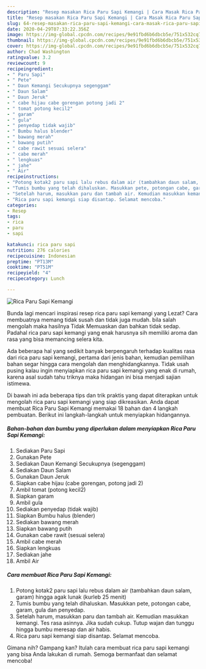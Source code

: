 ```yaml
---
description: "Resep masakan Rica Paru Sapi Kemangi | Cara Masak Rica Paru Sapi Kemangi Yang Enak Banget"
title: "Resep masakan Rica Paru Sapi Kemangi | Cara Masak Rica Paru Sapi Kemangi Yang Enak Banget"
slug: 64-resep-masakan-rica-paru-sapi-kemangi-cara-masak-rica-paru-sapi-kemangi-yang-enak-banget
date: 2020-04-29T07:33:22.356Z
image: https://img-global.cpcdn.com/recipes/9e91fbd6b6dbcb5e/751x532cq70/rica-paru-sapi-kemangi-foto-resep-utama.jpg
thumbnail: https://img-global.cpcdn.com/recipes/9e91fbd6b6dbcb5e/751x532cq70/rica-paru-sapi-kemangi-foto-resep-utama.jpg
cover: https://img-global.cpcdn.com/recipes/9e91fbd6b6dbcb5e/751x532cq70/rica-paru-sapi-kemangi-foto-resep-utama.jpg
author: Chad Washington
ratingvalue: 3.2
reviewcount: 9
recipeingredient:
- " Paru Sapi"
- " Pete"
- " Daun Kemangi Secukupnya segenggam"
- " Daun Salam"
- " Daun Jeruk"
- " cabe hijau cabe gorengan potong jadi 2"
- " tomat potong kecil2"
- " garam"
- " gula"
- " penyedap tidak wajib"
- " Bumbu halus blender"
- " bawang merah"
- " bawang putih"
- " cabe rawit sesuai selera"
- " cabe merah"
- " lengkuas"
- " jahe"
- " Air"
recipeinstructions:
- "Potong kotak2 paru sapi lalu rebus dalam air (tambahkan daun salam, garam) hingga agak lunak (kurleb 25 menit)"
- "Tumis bumbu yang telah dihaluskan. Masukkan pete, potongan cabe, garam, gula dan penyedap."
- "Setelah harum, masukkan paru dan tambah air. Kemudian masukkan kemangi. Tes rasa asinnya. Jika sudah cukup. Tutup wajan dan tunggu hingga bumbu meresap dan air habis."
- "Rica paru sapi kemangi siap disantap. Selamat mencoba."
categories:
- Resep
tags:
- rica
- paru
- sapi

katakunci: rica paru sapi 
nutrition: 276 calories
recipecuisine: Indonesian
preptime: "PT13M"
cooktime: "PT51M"
recipeyield: "4"
recipecategory: Lunch

---
```



![Rica Paru Sapi Kemangi](https://img-global.cpcdn.com/recipes/9e91fbd6b6dbcb5e/751x532cq70/rica-paru-sapi-kemangi-foto-resep-utama.jpg)

Bunda lagi mencari inspirasi resep rica paru sapi kemangi yang Lezat? Cara membuatnya memang tidak susah dan tidak juga mudah. bila salah mengolah maka hasilnya Tidak Memuaskan dan bahkan tidak sedap. Padahal rica paru sapi kemangi yang enak harusnya sih memiliki aroma dan rasa yang bisa memancing selera kita.



Ada beberapa hal yang sedikit banyak berpengaruh terhadap kualitas rasa dari rica paru sapi kemangi, pertama dari jenis bahan, kemudian pemilihan bahan segar hingga cara mengolah dan menghidangkannya. Tidak usah pusing kalau ingin menyiapkan rica paru sapi kemangi yang enak di rumah, karena asal sudah tahu triknya maka hidangan ini bisa menjadi sajian istimewa.


Di bawah ini ada beberapa tips dan trik praktis yang dapat diterapkan untuk mengolah rica paru sapi kemangi yang siap dikreasikan. Anda dapat membuat Rica Paru Sapi Kemangi memakai 18 bahan dan 4 langkah pembuatan. Berikut ini langkah-langkah untuk menyiapkan hidangannya.

<!--inarticleads1-->

##### Bahan-bahan dan bumbu yang diperlukan dalam menyiapkan Rica Paru Sapi Kemangi:

1. Sediakan  Paru Sapi
1. Gunakan  Pete
1. Sediakan  Daun Kemangi Secukupnya (segenggam)
1. Sediakan  Daun Salam
1. Gunakan  Daun Jeruk
1. Siapkan  cabe hijau (cabe gorengan, potong jadi 2)
1. Ambil  tomat (potong kecil2)
1. Siapkan  garam
1. Ambil  gula
1. Sediakan  penyedap (tidak wajib)
1. Siapkan  Bumbu halus (blender)
1. Sediakan  bawang merah
1. Siapkan  bawang putih
1. Gunakan  cabe rawit (sesuai selera)
1. Ambil  cabe merah
1. Siapkan  lengkuas
1. Sediakan  jahe
1. Ambil  Air




<!--inarticleads2-->

##### Cara membuat Rica Paru Sapi Kemangi:

1. Potong kotak2 paru sapi lalu rebus dalam air (tambahkan daun salam, garam) hingga agak lunak (kurleb 25 menit)
1. Tumis bumbu yang telah dihaluskan. Masukkan pete, potongan cabe, garam, gula dan penyedap.
1. Setelah harum, masukkan paru dan tambah air. Kemudian masukkan kemangi. Tes rasa asinnya. Jika sudah cukup. Tutup wajan dan tunggu hingga bumbu meresap dan air habis.
1. Rica paru sapi kemangi siap disantap. Selamat mencoba.




Gimana nih? Gampang kan? Itulah cara membuat rica paru sapi kemangi yang bisa Anda lakukan di rumah. Semoga bermanfaat dan selamat mencoba!
